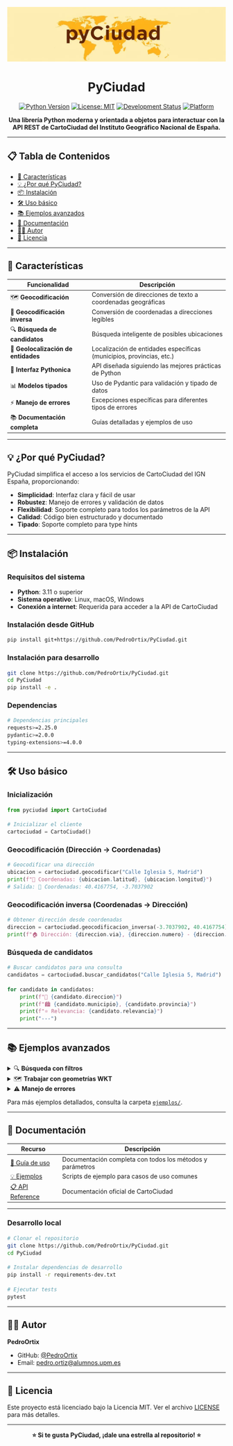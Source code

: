 <div align="center">

![Logo PyCiudad](docs/pyCiudad_logo.webp)

# PyCiudad

[![Python Version](https://img.shields.io/badge/python-3.11%2B-blue.svg)](https://www.python.org/downloads/)
[![License: MIT](https://img.shields.io/badge/License-MIT-yellow.svg)](https://opensource.org/licenses/MIT)
[![Development Status](https://img.shields.io/badge/status-alpha-orange.svg)](https://pypi.org/classifiers/)
[![Platform](https://img.shields.io/badge/platform-linux%20%7C%20macos%20%7C%20windows-lightgrey.svg)](https://github.com/PedroOrtix/PyCiudad)

**Una librería Python moderna y orientada a objetos para interactuar con la API REST de CartoCiudad del Instituto Geográfico Nacional de España.**

</div>

---

## 📋 Tabla de Contenidos

- [🚀 Características](#-características)
- [💡 ¿Por qué PyCiudad?](#-por-qué-pyciudad)
- [📦 Instalación](#-instalación)
- [🛠️ Uso básico](#️-uso-básico)
- [📚 Ejemplos avanzados](#-ejemplos-avanzados)
- [📖 Documentación](#-documentación)
- [👨‍💻 Autor](#-autor)
- [📄 Licencia](#-licencia)

---

## 🚀 Características

| Funcionalidad | Descripción |
|---------------|-------------|
| 🗺️ **Geocodificación** | Conversión de direcciones de texto a coordenadas geográficas |
| 📍 **Geocodificación inversa** | Conversión de coordenadas a direcciones legibles |
| 🔍 **Búsqueda de candidatos** | Búsqueda inteligente de posibles ubicaciones |
| 🏢 **Geolocalización de entidades** | Localización de entidades específicas (municipios, provincias, etc.) |
| 🐍 **Interfaz Pythonica** | API diseñada siguiendo las mejores prácticas de Python |
| 📊 **Modelos tipados** | Uso de Pydantic para validación y tipado de datos |
| ⚡ **Manejo de errores** | Excepciones específicas para diferentes tipos de errores |
| 📚 **Documentación completa** | Guías detalladas y ejemplos de uso |

---

## 💡 ¿Por qué PyCiudad?

PyCiudad simplifica el acceso a los servicios de CartoCiudad del IGN España, proporcionando:

- **Simplicidad**: Interfaz clara y fácil de usar
- **Robustez**: Manejo de errores y validación de datos
- **Flexibilidad**: Soporte completo para todos los parámetros de la API
- **Calidad**: Código bien estructurado y documentado
- **Tipado**: Soporte completo para type hints

---

## 📦 Instalación

### Requisitos del sistema

- **Python**: 3.11 o superior
- **Sistema operativo**: Linux, macOS, Windows
- **Conexión a internet**: Requerida para acceder a la API de CartoCiudad

### Instalación desde GitHub

```bash
pip install git+https://github.com/PedroOrtix/PyCiudad.git
```

### Instalación para desarrollo

```bash
git clone https://github.com/PedroOrtix/PyCiudad.git
cd PyCiudad
pip install -e .
```

### Dependencias

```bash
# Dependencias principales
requests>=2.25.0
pydantic>=2.0.0
typing-extensions>=4.0.0
```

---

## 🛠️ Uso básico

### Inicialización

```python
from pyciudad import CartoCiudad

# Inicializar el cliente
cartociudad = CartoCiudad()
```

### Geocodificación (Dirección → Coordenadas)

```python
# Geocodificar una dirección
ubicacion = cartociudad.geocodificar("Calle Iglesia 5, Madrid")
print(f"📍 Coordenadas: {ubicacion.latitud}, {ubicacion.longitud}")
# Salida: 📍 Coordenadas: 40.4167754, -3.7037902
```

### Geocodificación inversa (Coordenadas → Dirección)

```python
# Obtener dirección desde coordenadas
direccion = cartociudad.geocodificacion_inversa(-3.7037902, 40.4167754)
print(f"🏠 Dirección: {direccion.via}, {direccion.numero} - {direccion.municipio}")
```

### Búsqueda de candidatos

```python
# Buscar candidatos para una consulta
candidatos = cartociudad.buscar_candidatos("Calle Iglesia 5, Madrid")

for candidato in candidatos:
    print(f"📍 {candidato.direccion}")
    print(f"🏙️ {candidato.municipio}, {candidato.provincia}")
    print(f"⭐ Relevancia: {candidato.relevancia}")
    print("---")
```

---

## 📚 Ejemplos avanzados

<details>
<summary>🔍 <strong>Búsqueda con filtros</strong></summary>

```python
# Búsqueda con parámetros específicos
candidatos = cartociudad.buscar_candidatos(
    texto="Plaza Mayor",
    limite=5,
    tipo_entidad="municipio"
)
```

</details>

<details>
<summary>🗺️ <strong>Trabajar con geometrías WKT</strong></summary>

```python
# Obtener geometría en formato WKT
ubicacion = cartociudad.geocodificar("Madrid", incluir_geometria=True)
if ubicacion.geometria_wkt:
    print(f"🗺️ Geometría: {ubicacion.geometria_wkt}")
```

</details>

<details>
<summary>⚠️ <strong>Manejo de errores</strong></summary>

```python
from pyciudad.excepciones import CartoCiudadError, APIError

try:
    ubicacion = cartociudad.geocodificar("Dirección inexistente")
except APIError as e:
    print(f"❌ Error de API: {e}")
except CartoCiudadError as e:
    print(f"❌ Error general: {e}")
```

</details>

Para más ejemplos detallados, consulta la carpeta [`ejemplos/`](ejemplos/).

---

## 📖 Documentación

| Recurso | Descripción |
|---------|-------------|
| [📘 Guía de uso](docs/guia_uso.md) | Documentación completa con todos los métodos y parámetros |
| [💡 Ejemplos](ejemplos/) | Scripts de ejemplo para casos de uso comunes |
| [📋 API Reference](docs/CartoCiudad_ServiciosWeb.pdf) | Documentación oficial de CartoCiudad |

---

### Desarrollo local

```bash
# Clonar el repositorio
git clone https://github.com/PedroOrtix/PyCiudad.git
cd PyCiudad

# Instalar dependencias de desarrollo
pip install -r requirements-dev.txt

# Ejecutar tests
pytest
```

---

## 👨‍💻 Autor

**PedroOrtix**
- GitHub: [@PedroOrtix](https://github.com/PedroOrtix)
- Email: pedro.ortiz@alumnos.upm.es

---

## 📄 Licencia

Este proyecto está licenciado bajo la Licencia MIT. Ver el archivo [LICENSE](LICENSE) para más detalles.

---

<div align="center">
<strong>⭐ Si te gusta PyCiudad, ¡dale una estrella al repositorio! ⭐</strong>
</div> 